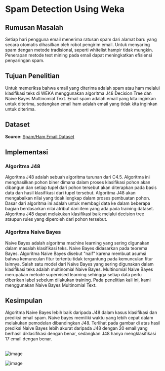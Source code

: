 # Spam Detection Using Weka

<h2>Rumusan Masalah</h2>
Setiap hari pengguna email menerima ratusan spam dari alamat baru yang secara otomatis dihasilkan oleh robot pengirim email. Untuk menyaring spam dengan metode tradisional, seperti whitelist hampir tidak mungkin. Penerapan metode text mining pada email dapat meningkatkan efisiensi penyaringan spam.

<h2>Tujuan Penelitian</h2>
Untuk memeriksa bahwa email yang diterima adalah spam atau ham melalui klasifikasi teks di WEKA menggunakan algoritma J48 Decision Tree dan Naive Bayes Multinomial Text. Email spam adalah email yang kita inginkan untuk diterima, sedangkan email ham adalah email yang tidak kita inginkan untuk diterima.

<h2>Dataset</h2>

<b>Source: </b><a href="http://www2.aueb.gr/users/ion/data/enron-spam/">Spam/Ham Email Dataset</a>

<h2>Implementasi</h2>
<h3>Algoritma J48</h3>
Algoritma J48 adalah sebuah algoritma turunan dari C4.5. Algoritma ini menghasilkan pohon biner dimana dalam proses klasifikasi pohon akan dibangun dan setiap tupel dari pohon tersebut akan diterapkan pada basis data dan hasil klasifikasi dari tupel tersebut. Algoritma J48 akan mengabaikan nilai yang tidak lengkap dalam proses pembuatan pohon. Dasar dari algoritma ini adalah untuk membagi data ke dalam beberapa bagian berdasarkan nilai atribut dari item yang ada pada training dataset. Algoritma J48 dapat melakukan klasifikasi baik melalui decision tree ataupun rules yang diperoleh dari pohon tersebut.<br>

<h3>Algoritma Naive Bayes</h3>
Naive Bayes adalah algoritma machine learning yang sering digunakan dalam masalah klasifikasi teks. Naive Bayes didasarkan pada teorema Bayes. Algoritma Naive Bayes disebut "naif" karena membuat asumsi bahwa kemunculan fitur tertentu tidak tergantung pada kemunculan fitur lainnya. Salah satu model dari Naïve Bayes yang sering digunakan dalam klasifikasi teks adalah multinomial Naive Bayes. Multinomial Naive Bayes merupakan metode supervised learning sehingga setiap data perlu diberikan label sebelum dilakukan training. Pada penelitian kali ini, kami menggunakan Naive Bayes Multinomial Text.<br>

<h2>Kesimpulan</h2>
Algoritma Naive Bayes lebih baik daripada J48 dalam kasus klasifikasi dan prediksi email spam. Naive bayes memiliki waktu yang lebih cepat dalam melakukan pemodelan dibandingkan J48. Terlihat pada gambar di atas hasil prediksi Naive Bayes lebih akurat daripada J48 dengan 20 email yang berhasil diklasifikasi dengan benar, sedangkan J48 hanya mengklasifikasi 17 email dengan benar.<br><br>

![image](https://user-images.githubusercontent.com/63483228/198871508-d4e2d226-2be8-43fe-b6b4-1c02b7b595d3.png)

![image](https://user-images.githubusercontent.com/63483228/198871510-989540b4-0888-4b09-a456-bebf0c57cae4.png)
